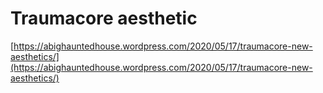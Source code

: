 # Traumacore aesthetic

[https://abighauntedhouse.wordpress.com/2020/05/17/traumacore-new-aesthetics/](https://abighauntedhouse.wordpress.com/2020/05/17/traumacore-new-aesthetics/)